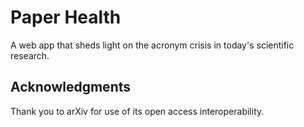 # Paper Health

A web app that sheds light on the acronym crisis in today's scientific research.

## Acknowledgments

Thank you to arXiv for use of its open access interoperability.
